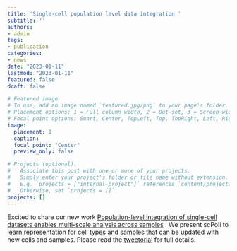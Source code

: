 ```yaml
---
title: 'Single-cell population level data integration '
subtitle: ''
authors:
- admin
tags:
- publication
categories:
- news
date: "2023-01-11"
lastmod: "2023-01-11"
featured: false
draft: false

# Featured image
# To use, add an image named `featured.jpg/png` to your page's folder.
# Placement options: 1 = Full column width, 2 = Out-set, 3 = Screen-width
# Focal point options: Smart, Center, TopLeft, Top, TopRight, Left, Right, BottomLeft, Bottom, BottomRight
image:
  placement: 1
  caption: 
  focal_point: "Center"
  preview_only: false

# Projects (optional).
#   Associate this post with one or more of your projects.
#   Simply enter your project's folder or file name without extension.
#   E.g. `projects = ["internal-project"]` references `content/project/deep-learning/index.md`.
#   Otherwise, set `projects = []`.
projects: []
---
```



Excited to share our new work [Population-level integration of single-cell datasets enables multi-scale analysis across samples](https://t.co/I4hqJgUTEC) 
. We present scPoli to learn representation for cell types and samples that can be updated with new cells and samples. Please 
read the [tweetorial](https://twitter.com/Mohlotf/status/1597663171875319809) for full details.
